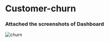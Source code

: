 # Customer-churn
### Attached the screenshots of Dashboard

![churn](https://user-images.githubusercontent.com/115647490/228212765-6eeec812-7e48-4421-96e7-1175f1a53639.png)

